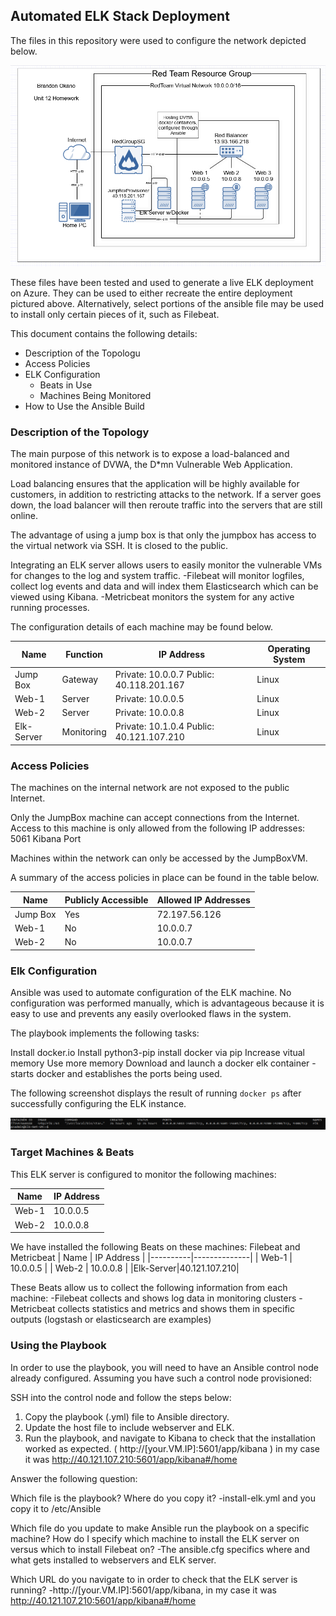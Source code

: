 ## Automated ELK Stack Deployment

The files in this repository were used to configure the network depicted below.

![](Images/RedTeamDiagram.png)

These files have been tested and used to generate a live ELK deployment on Azure. They can be used to either recreate the entire deployment pictured above. Alternatively, select portions of the ansible file may be used to install only certain pieces of it, such as Filebeat.

This document contains the following details:
- Description of the Topologu
- Access Policies
- ELK Configuration
  - Beats in Use
  - Machines Being Monitored
- How to Use the Ansible Build


### Description of the Topology

The main purpose of this network is to expose a load-balanced and monitored instance of DVWA, the D*mn Vulnerable Web Application.

Load balancing ensures that the application will be highly available for customers, in addition to restricting attacks to the network. 
If a server goes down, the load balancer will then reroute traffic into the servers that are still online.

The advantage of using a jump box is that only the jumpbox has access to the virtual network via SSH. It is closed to the public.

Integrating an ELK server allows users to easily monitor the vulnerable VMs for changes to the log and system traffic.
-Filebeat will monitor logfiles, collect log events and data and will index them Elasticsearch which can be viewed using Kibana.
-Metricbeat monitors the system for any active running processes.

The configuration details of each machine may be found below.

| Name     | Function |               IP Address                  | Operating System |
|----------|----------|-------------------------------------------|------------------|
| Jump Box | Gateway  | Private: 10.0.0.7 Public: 40.118.201.167  | Linux            |
| Web-1    | Server   | Private: 10.0.0.5                         | Linux            |
| Web-2    | Server   | Private: 10.0.0.8                         | Linux            |
|Elk-Server|Monitoring| Private: 10.1.0.4 Public: 40.121.107.210  | Linux            |

### Access Policies

The machines on the internal network are not exposed to the public Internet. 

Only the JumpBox machine can accept connections from the Internet. Access to this machine is only allowed from the following IP addresses:
5061 Kibana Port

Machines within the network can only be accessed by the JumpBoxVM.

A summary of the access policies in place can be found in the table below.

| Name     | Publicly Accessible | Allowed IP Addresses |
|----------|---------------------|----------------------|
| Jump Box | Yes                 | 72.197.56.126        |
| Web-1    | No                  | 10.0.0.7             |
| Web-2    | No                  | 10.0.0.7             |

### Elk Configuration

Ansible was used to automate configuration of the ELK machine. No configuration was performed manually, which is advantageous because it is easy to use and prevents any easily overlooked flaws in the system.

The playbook implements the following tasks:

Install docker.io
Install python3-pip
install docker via pip
Increase vitual memory
Use more memory
Download and launch a docker elk container - starts docker and establishes the ports being used.

The following screenshot displays the result of running `docker ps` after successfully configuring the ELK instance.

![](Images/docker_ps.png)

### Target Machines & Beats
This ELK server is configured to monitor the following machines:

| Name  | IP Address |
|-------|------------|
| Web-1 |  10.0.0.5  |
| Web-2 |  10.0.0.8  |

We have installed the following Beats on these machines:
Filebeat and Metricbeat
| Name     | IP Address   |
|----------|--------------|
|  Web-1   |   10.0.0.5   |
|  Web-2   |   10.0.0.8   |
|Elk-Server|40.121.107.210|


These Beats allow us to collect the following information from each machine:
-Filebeat collects and shows log data in monitoring clusters
-Metricbeat collects statistics and metrics and shows them in specific outputs (logstash or elasticsearch are examples)

### Using the Playbook
In order to use the playbook, you will need to have an Ansible control node already configured. Assuming you have such a control node provisioned: 

SSH into the control node and follow the steps below:
1. Copy the playbook (.yml) file to Ansible directory.
2. Update the host file to include webserver and ELK.
3. Run the playbook, and navigate to Kibana to check that the installation worked as expected. ( http://[your.VM.IP]:5601/app/kibana ) in my case it was http://40.121.107.210:5601/app/kibana#/home

Answer the following question:

Which file is the playbook? Where do you copy it?
-install-elk.yml and you copy it to /etc/Ansible

Which file do you update to make Ansible run the playbook on a specific machine? How do I specify which machine to install the ELK server on versus which to install Filebeat on?
-The ansible.cfg specifics where and what gets installed to webservers and ELK server.

Which URL do you navigate to in order to check that the ELK server is running?
-http://[your.VM.IP]:5601/app/kibana, in my case it was http://40.121.107.210:5601/app/kibana#/home
